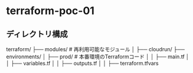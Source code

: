# terraform-poc-01

## ディレクトリ構成
terraform/
├── modules/              # 再利用可能なモジュール
│   ├── cloudrun/
├── environments/
│   ├── prod/             # 本番環境のTerraformコード
│   │   ├── main.tf
│   │   ├── variables.tf
│   │   ├── outputs.tf
│   │   ├── terraform.tfvars